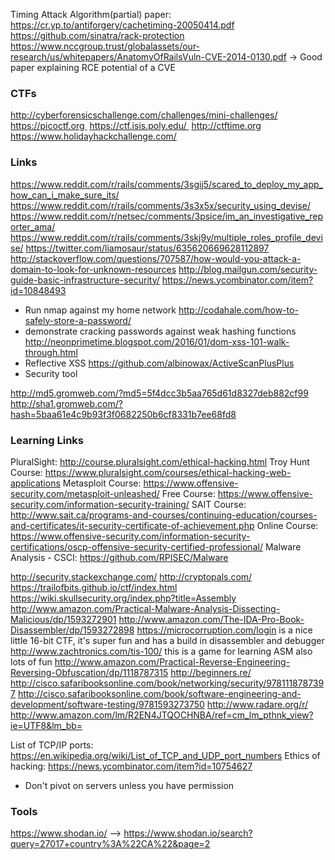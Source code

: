Timing Attack Algorithm(partial) paper:
  https://cr.yp.to/antiforgery/cachetiming-20050414.pdf
https://github.com/sinatra/rack-protection
https://www.nccgroup.trust/globalassets/our-research/us/whitepapers/AnatomyOfRailsVuln-CVE-2014-0130.pdf
  -> Good paper explaining RCE potential of a CVE

### CTFs

http://cyberforensicschallenge.com/challenges/mini-challenges/
https://picoctf.org 
https://ctf.isis.poly.edu/ 
http://ctftime.org
https://www.holidayhackchallenge.com/

### Links
https://www.reddit.com/r/rails/comments/3sgij5/scared_to_deploy_my_app_how_can_i_make_sure_its/
https://www.reddit.com/r/rails/comments/3s3x5x/security_using_devise/
https://www.reddit.com/r/netsec/comments/3psice/im_an_investigative_reporter_ama/
https://www.reddit.com/r/rails/comments/3skj9y/multiple_roles_profile_devise/
https://twitter.com/liamosaur/status/635620669628112897
http://stackoverflow.com/questions/707587/how-would-you-attack-a-domain-to-look-for-unknown-resources
http://blog.mailgun.com/security-guide-basic-infrastructure-security/
  https://news.ycombinator.com/item?id=10848493
- Run nmap against my home network
http://codahale.com/how-to-safely-store-a-password/
- demonstrate cracking passwords against weak hashing functions
http://neonprimetime.blogspot.com/2016/01/dom-xss-101-walk-through.html
- Reflective XSS
https://github.com/albinowax/ActiveScanPlusPlus
- Security tool

http://md5.gromweb.com/?md5=5f4dcc3b5aa765d61d8327deb882cf99
http://sha1.gromweb.com/?hash=5baa61e4c9b93f3f0682250b6cf8331b7ee68fd8

### Learning Links

PluralSight: http://course.pluralsight.com/ethical-hacking.html
Troy Hunt Course: https://www.pluralsight.com/courses/ethical-hacking-web-applications
Metasploit Course: https://www.offensive-security.com/metasploit-unleashed/
Free Course: https://www.offensive-security.com/information-security-training/
SAIT Course: http://www.sait.ca/programs-and-courses/continuing-education/courses-and-certificates/it-security-certificate-of-achievement.php
Online Course: https://www.offensive-security.com/information-security-certifications/oscp-offensive-security-certified-professional/
Malware Analysis - CSCI: https://github.com/RPISEC/Malware

http://security.stackexchange.com/
http://cryptopals.com/
https://trailofbits.github.io/ctf/index.html
https://wiki.skullsecurity.org/index.php?title=Assembly
http://www.amazon.com/Practical-Malware-Analysis-Dissecting-Malicious/dp/1593272901
http://www.amazon.com/The-IDA-Pro-Book-Disassembler/dp/1593272898
https://microcorruption.com/login is a nice little 16-bit CTF, it's super fun and has a build in disassembler and debugger
http://www.zachtronics.com/tis-100/ this is a game for learning ASM also lots of fun
http://www.amazon.com/Practical-Reverse-Engineering-Reversing-Obfuscation/dp/1118787315
http://beginners.re/
http://cisco.safaribooksonline.com/book/networking/security/9781118787397
http://cisco.safaribooksonline.com/book/software-engineering-and-development/software-testing/9781593273750
http://www.radare.org/r/
http://www.amazon.com/lm/R2EN4JTQOCHNBA/ref=cm_lm_pthnk_view?ie=UTF8&lm_bb=

List of TCP/IP ports: https://en.wikipedia.org/wiki/List_of_TCP_and_UDP_port_numbers
Ethics of hacking: https://news.ycombinator.com/item?id=10754627
  * Don't pivot on servers unless you have permission

### Tools

https://www.shodan.io/
--> https://www.shodan.io/search?query=27017+country%3A%22CA%22&page=2
